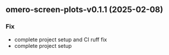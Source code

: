 ## omero-screen-plots-v0.1.1 (2025-02-08)

### Fix

- complete project setup and CI ruff fix
- complete project setup
